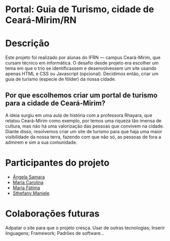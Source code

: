 # Portal: Guia de Turismo, cidade de Ceará-Mirim/RN

# Descrição

Este projeto foi realizado por alunas do IFRN — campus Ceará-Mirim, que cursam técnico em informática. O desafio desde projeto era escolher um tema em que o trio se identificassem e desenvolvessem um site usando apenas HTML e CSS ou Javascript (opcional). Decidimos então, criar um guia de turismo (especie de fôlder) da nossa cidade.

## Por que escolhemos criar um portal de turismo para a cidade de Ceará-Mirim?

A ideia surgiu em uma aula de história com a professora Rhayara, que relatou Ceará-Mirim como exemplo, por temos uma riqueza tão imensa de cultura, mas não há uma valorização das pessoas que convivem na cidade. Diante disso, resolvemos criar um site de turismo para que haja uma maior visibilidade da nossa terra, fazendo com que não só, as pessoas de fora a admirem e sim a sua comunidade.

# Participantes do projeto

- [Ângela Samara](https://github.com/angelanunes)
- [Maria Carolina](https://github.com/MariaCarolinass)
- [Maria Fátima](https://github.com/Maria-fatimaa)
- [Sthefany Maniele](https://github.com/Sthefany-Maniele)

# Colaborações futuras

Adpatar o site para que o projeto cresça. Usar de outras tecnologias; Inserir linguagens; Framework; Padrões de software...
